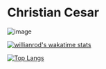 # Christian Cesar



![image](https://github-readme-stats.vercel.app/api?username=christiancesar&show_icons=true&theme=react&include_all_commits=true&count_private=true)

[![willianrod's wakatime stats](https://github-readme-stats.vercel.app/api/wakatime?username=christiancesar&theme=react)](https://github.com/anuraghazra/github-readme-stats)

[![Top Langs](https://github-readme-stats.vercel.app/api/top-langs/?username=christiancesar&theme=react&layout=compact)](https://github.com/anuraghazra/github-readme-stats)



